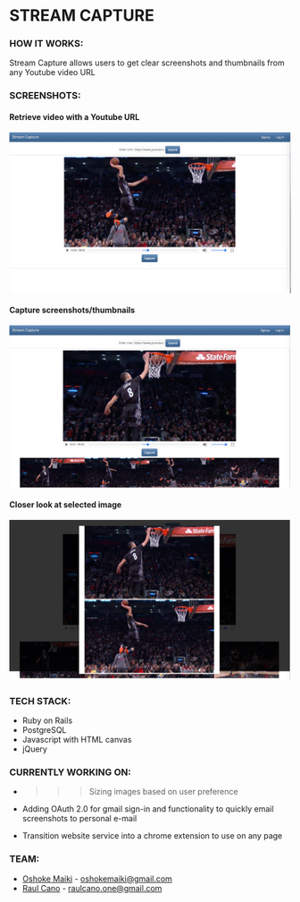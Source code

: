 # STREAM CAPTURE

### HOW IT WORKS:

Stream Capture allows users to get clear screenshots and thumbnails from any Youtube video URL

### SCREENSHOTS:

#### Retrieve video with a Youtube URL

![Screenshots](/public/urlpic.png?raw=true "URL pic")

#### Capture screenshots/thumbnails

![Screenshots](/public/streamcapture2.png?raw=true "Stream Capture")

#### Closer look at selected image

![Screenshots](/public/overlay.png?raw=true "Overlay")



### TECH STACK:

* Ruby on Rails
* PostgreSQL
* Javascript with HTML canvas
* jQuery


### CURRENTLY WORKING ON:


* >>> Sizing images based on user preference

*  Adding OAuth 2.0 for gmail sign-in and functionality to quickly email screenshots to personal e-mail


* Transition website service into a chrome extension to use on any page


### TEAM:

* [Oshoke Maiki](https://github.com/omaiki) - oshokemaiki@gmail.com
* [Raul Cano](https://github.com/RMC1) - raulcano.one@gmail.com
